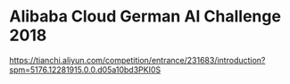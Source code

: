 # Alibaba Cloud German AI Challenge 2018
https://tianchi.aliyun.com/competition/entrance/231683/introduction?spm=5176.12281915.0.0.d05a10bd3PKI0S
